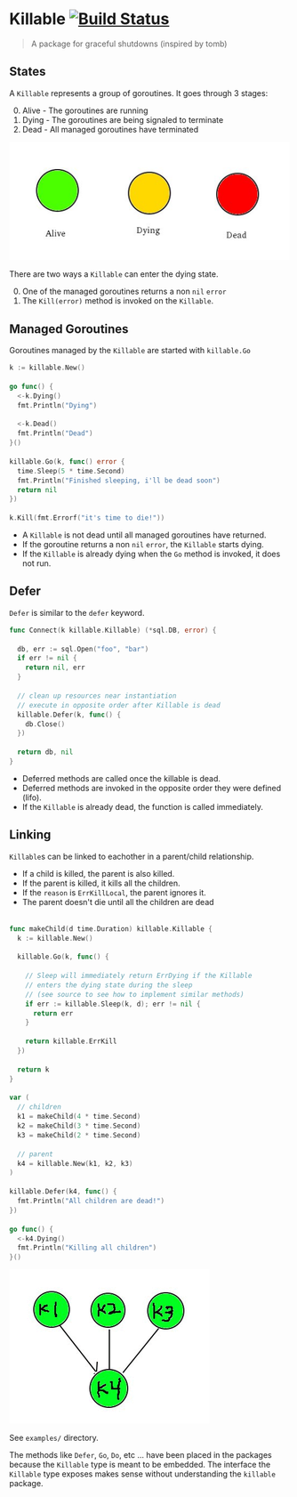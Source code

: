 # Killable [![Build Status](https://travis-ci.org/icholy/killable.svg?branch=master)](https://travis-ci.org/icholy/killable)

> A package for graceful shutdowns (inspired by tomb)

## States

A `Killable` represents a group of goroutines. It goes through 3 stages:

0. Alive - The goroutines are running
0. Dying - The goroutines are being signaled to terminate
0. Dead  - All managed goroutines have terminated

![](images/states.jpg)

There are two ways a `Killable` can enter the dying state.

0. One of the managed goroutines returns a non `nil` `error`
0. The `Kill(error)` method is invoked on the `Killable`.

## Managed Goroutines

Goroutines managed by the `Killable` are started with `killable.Go`


``` go
k := killable.New()

go func() {
  <-k.Dying()
  fmt.Println("Dying")

  <-k.Dead()
  fmt.Println("Dead")
}()

killable.Go(k, func() error {
  time.Sleep(5 * time.Second)
  fmt.Println("Finished sleeping, i'll be dead soon")
  return nil
})

k.Kill(fmt.Errorf("it's time to die!"))
```

* A `Killable` is not dead until all managed goroutines have returned.
* If the goroutine returns a non `nil` `error`, the `Killable` starts dying.
* If the `Killable` is already dying when the `Go` method is invoked, it does not run.

## Defer

`Defer` is similar to the `defer` keyword. 

``` go
func Connect(k killable.Killable) (*sql.DB, error) {

  db, err := sql.Open("foo", "bar")
  if err != nil {
    return nil, err
  }

  // clean up resources near instantiation
  // execute in opposite order after Killable is dead
  killable.Defer(k, func() {
    db.Close()
  })

  return db, nil
}
```

* Deferred methods are called once the killable is dead.
* Deferred methods are invoked in the opposite order they were defined (lifo).
* If the `Killable` is already dead, the function is called immediately.

## Linking

`Killable`s can be linked to eachother in a parent/child relationship.

* If a child is killed, the parent is also killed.
* If the parent is killed, it kills all the children.
* If the `reason` is `ErrKillLocal`, the parent ignores it.
* The parent doesn't die until all the children are dead

``` go

func makeChild(d time.Duration) killable.Killable {
  k := killable.New()

  killable.Go(k, func() {

    // Sleep will immediately return ErrDying if the Killable
    // enters the dying state during the sleep
    // (see source to see how to implement similar methods)
    if err := killable.Sleep(k, d); err != nil {
      return err
    }

    return killable.ErrKill
  })

  return k
}

var (
  // children
  k1 = makeChild(4 * time.Second)
  k2 = makeChild(3 * time.Second)
  k3 = makeChild(2 * time.Second)

  // parent
  k4 = killable.New(k1, k2, k3)
)

killable.Defer(k4, func() {
  fmt.Println("All children are dead!")
})

go func() {
  <-k4.Dying()
  fmt.Println("Killing all children")
}()

```

![](images/killable.gif)

See `examples/` directory.

The methods like `Defer`, `Go`, `Do`, etc ...  have been placed in the packages because the `Killable` type is meant to be embedded. The interface the `Killable` type exposes makes sense without understanding the `killable` package.

